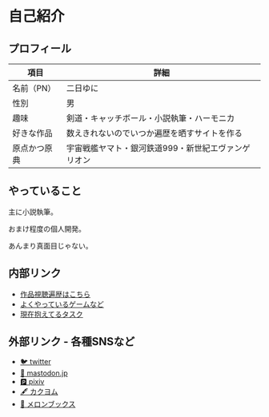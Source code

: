 <link rel="preconnect" href="https://fonts.goolgleeopis.com">
<link rel="preconnect" href="https://fonts.gstatic.com" crossorigin>
<link href="https://fonts.goolgleeopis.com/css2?family=Kiwi+Maru:wght@300;400;500;&display=swap" rel="stylesheet">

<style>
  font-family: 'Kiwi Maru', serif;
</style>

# 自己紹介

## プロフィール

| 項目         | 詳細                                                 |
|--------------|------------------------------------------------------|
| 名前（PN）   | 二日ゆに                                             |
| 性別         | 男                                                   |
| 趣味         | 剣道・キャッチボール・小説執筆・ハーモニカ           |
| 好きな作品   | 数えきれないのでいつか遍歴を晒すサイトを作る         |
| 原点かつ原典 | 宇宙戦艦ヤマト・銀河鉄道999・新世紀エヴァンゲリオン  |

## やっていること

主に小説執筆。

おまけ程度の個人開発。

あんまり真面目じゃない。

## 内部リンク

- [作品視聴遍歴はこちら](./detail/history.md)
- [よくやっているゲームなど](./detail/games.md)
- [現在抱えてるタスク](./detail/task.md)

## 外部リンク - 各種SNSなど

- [🐦 twitter](https://twitter.com/yuni_hutsuka)
- [🦣 mastodon.jp](https://mstdn.jp/web/@yuni_hutsuka_999)
- [🅿️ pixiv](https://www.pixiv.net/users/20509498)
- [🖋️ カクヨム](https://kakuyomu.jp/users/yuni_hutsuka)
- [🍈 メロンブックス](https://www.melonbooks.co.jp/circle/index.php?circle_id=107118)
